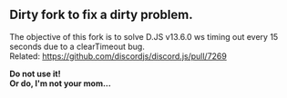 ## Dirty fork to fix a dirty problem.

The objective of this fork is to solve D.JS v13.6.0 ws timing out every 15 seconds due to a clearTimeout bug.  
Related: https://github.com/discordjs/discord.js/pull/7269

**Do not use it!**  
**Or do, I'm not your mom...**
